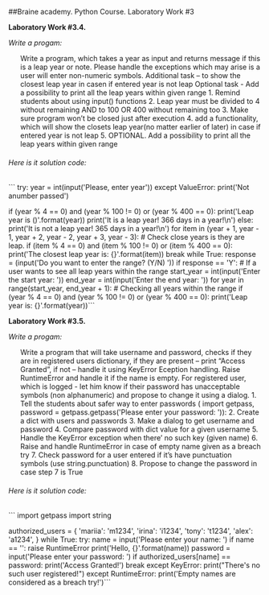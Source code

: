 ##Braine academy. Python Course. Laboratory Work #3

<b>Laboratory Work #3.4.</b>
<div>
   <i>Write a progam:</i>
   <ol>
  Write a program, which takes a year as input and returns message
if this is a leap year or note.
Please handle the exceptions which may arise is a user will enter non-numeric symbols.
Additional task – to show the closest leap year in casen
if entered year is not leap Optional task -
Add a possibility to print all the leap years within given range
1. Remind students about using input() functions
2. Leap year must be divided to 4 without remaining AND to 100 OR 400 without remaining too
3. Make sure program won’t be closed just after execution
4. add a functionality, which will show the closets leap year(no matter earlier of later) in case
if entered year is not leap
5. OPTIONAL. Add a possibility to print all the leap years within given range
   </ol>
</div>

<h6>Here is it solution code:</h6> 
```
try:
    year = int(input('Please, enter year'))
except ValueError:
    print('Not anumber passed')

if (year % 4 == 0) and (year % 100 != 0) or (year % 400 == 0):
    print('Leap year is ()'.format(year))
    print('It is a leap year! 366 days in a year!\n')
else:
    print('It is not a leap year! 365 days in a year!\n')
    for item in (year + 1, year - 1, year + 2, year - 2, year + 3, year - 3):  # Check close years is they are leap.
        if (item % 4 == 0) and (item % 100 != 0) or (item % 400 == 0):
            print('The closest leap year is: {}'.format(item))
            break
while True:
	response = (input('Do you want to enter the range? (Y/N) '))
	if response == 'Y':		# If a user wants to see all leap years within the range
		start_year = int(input('Enter the start year: '))
		end_year = int(input('Enter the end year: '))
		for year in range(start_year, end_year + 1):		# Checking all years within the range
			if (year % 4 == 0) and (year % 100 != 0) or (year % 400 == 0):
				print('Leap year is: {}'.format(year))```

<b>Laboratory Work #3.5.</b>
<div>
   <i>Write a progam:</i>
   <ol>
  Write a program that will take username and password,
checks if they are in registered users dictionary,
if they are present – print “Access Granted”,
if not – handle it using KeyError Eception handling.
Raise RuntimeError and handle it if the name is empty.
For registered user, which is logged - let him know
if their password has unacceptable symbols (non alphanumeric)
and propose to change it using a dialog.
1. Tell the students about safer way to enter passwords (
import getpass, password = getpass.getpass('Please enter your password: ')):
2. Create a dict with users and passwords
3. Make a dialog to get username and password
4. Compare password with dict value for a given username
5. Handle the KeyError exception when there’ no such key (given name)
6. Raise and handle RuntimeError in case of empty name given as a breach try
7. Check password for a user entered if it’s have punctuation symbols (use string.punctuation)
8. Propose to change the password in case step 7 is True
    </ol>
</div>

<h6>Here is it solution code:</h6> 
```
import getpass
import string

authorized_users = {
    'mariia': 'm1234',
    'irina': 'i1234',
    'tony': 't1234',
    'alex': 'a1234',
}
while True:
    try:
        name = input('Please enter your name: ')
        if name == '':
            raise RuntimeError
        print('Hello, {}'.format(name))
        password = input('Please enter your password: ')
        if authorized_users[name] == password:
            print('Access Granted!')
            break
    except KeyError:
        print("There's no such user registered!")
    except RuntimeError:
        print('Empty names are considered as a breach try!')```